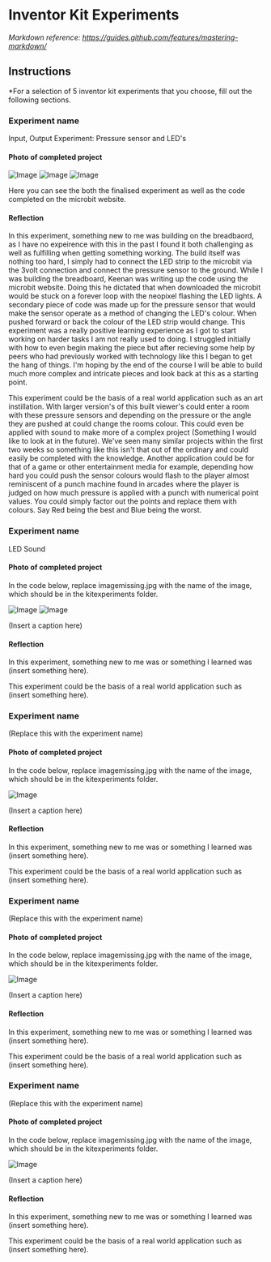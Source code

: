 # Inventor Kit Experiments

*Markdown reference: https://guides.github.com/features/mastering-markdown/*

## Instructions ##

*For a selection of 5 inventor kit experiments that you choose, fill out the following sections.

### Experiment name ###

Input, Output Experiment: Pressure sensor and LED's

#### Photo of completed project ####

![Image](front.jpg)
![Image](code.jpg)
![Image](code2.jpg)


Here you can see the both the finalised experiment as well as the code completed on the microbit website.

#### Reflection ####

In this experiment, something new to me was building on the breadbaord, as I have no expeirence with this in the past I found it both challenging as well as fulfilling when getting something working. The build itself was nothing too hard, I simply had to connect the LED strip to the microbit via the 3volt connection and connect the pressure sensor to the ground. While I was building the breadboard, Keenan was writing up the code using the microbit website. Doing this he dictated that when downloaded the microbit would be stuck on a forever loop with the neopixel flashing the LED lights. A secondary piece of code was made up for the pressure sensor that would make the sensor operate as a method of changing the LED's colour. When pushed forward or back the colour of the LED strip would change. This experiment was a really positive learning experience as I got to start working on harder tasks I am not really used to doing. I struggled initially with how to even begin making the piece but after recieving some help by peers who had previously worked with technology like this I began to get the hang of things. I'm hoping by the end of the course I will be able to build much more complex and intricate pieces and look back at this as a starting point.

This experiment could be the basis of a real world application such as an art instillation. With larger version's of this built viewer's could enter a room with these pressure sensors and depending on the pressure or the angle they are pushed at could change the rooms colour. This could even be applied with sound to make more of a complex project (Something I would like to look at in the future). We've seen many similar projects within the first two weeks so something like this isn't that out of the ordinary and could easily be completed with the knowledge. Another application could be for that of a game or other entertainment media for example, depending how hard you could push the sensor colours would flash to the player almost reminiscent of a punch machine found in arcades where the player is judged on how much pressure is applied with a punch with numerical point values. You could simply factor out the points and replace them with colours. Say Red being the best and Blue being the worst.

### Experiment name ###

LED Sound 

#### Photo of completed project ####
In the code below, replace imagemissing.jpg with the name of the image, which should be in the kitexperiments folder.

![Image](ex2.jpg)
![Image](code2.jpg)

(Insert a caption here)

#### Reflection ####

In this experiment, something new to me was or something I learned was (insert something here).

This experiment could be the basis of a real world application such as (insert something here).

### Experiment name ###

(Replace this with the experiment name)

#### Photo of completed project ####
In the code below, replace imagemissing.jpg with the name of the image, which should be in the kitexperiments folder.

![Image](missingimage.png)

(Insert a caption here)

#### Reflection ####

In this experiment, something new to me was or something I learned was (insert something here).

This experiment could be the basis of a real world application such as (insert something here).

### Experiment name ###

(Replace this with the experiment name)

#### Photo of completed project ####
In the code below, replace imagemissing.jpg with the name of the image, which should be in the kitexperiments folder.

![Image](missingimage.png)

(Insert a caption here)

#### Reflection ####

In this experiment, something new to me was or something I learned was (insert something here).

This experiment could be the basis of a real world application such as (insert something here).

### Experiment name ###

(Replace this with the experiment name)

#### Photo of completed project ####
In the code below, replace imagemissing.jpg with the name of the image, which should be in the kitexperiments folder.

![Image](missingimage.png)

(Insert a caption here)

#### Reflection ####

In this experiment, something new to me was or something I learned was (insert something here).

This experiment could be the basis of a real world application such as (insert something here).

